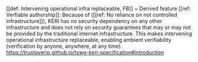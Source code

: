 [[def: Intervening operational infra replaceable, FB]]
~ Derived feature [[ref: Verfiable authorship]]: Because of ([[ref: No reliance on not controlled infrastructure]]), KERI has no security dependency on any other infrastructure and does not rely on security guarantees that may or may not be provided by the traditional internet infrastructure. This makes intervening operational infrastructure replaceable, enabling ambient verifiability (verification by anyone, anywhere, at any time).  
https://trustoverip.github.io/tswg-keri-specification#introduction
